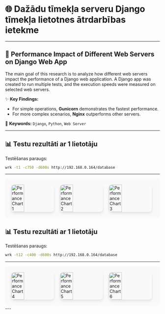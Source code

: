 # 🌐 Dažādu tīmekļa serveru Django tīmekļa lietotnes ātrdarbības ietekme

---

## 🚀 Performance Impact of Different Web Servers on Django Web App

The main goal of this research is to analyze how different web servers impact the performance of a Django web application. A Django app was created to run multiple tests, and the execution speeds were measured on selected web servers.

✨ **Key Findings:**
- For simple operations, **Gunicorn** demonstrates the fastest performance.
- For more complex scenarios, **Nginx** outperforms other servers.

🔑 **Keywords:** `Django`, `Python`, `Web Server`

---

## 📊 Testu rezultāti ar 1 lietotāju

Testēšanas paraugs: 
```bash
wrk -t1 -c750 -d600s http://192.168.0.164/database
```

---
<div style="display: flex; flex-wrap: wrap; gap: 20px; padding: 20px; background-color: #f9f9f9; border-radius: 10px;">
  <img src="https://github.com/user-attachments/assets/a89d25aa-501c-4e62-a295-0e40da726db5" alt="Performance Chart 1" style="width: 30%; max-width: 300px; border-radius: 10px; box-shadow: 0px 4px 8px rgba(0, 0, 0, 0.1);">
  <img src="/mnt/data/image.png" alt="Performance Chart 2" style="width: 30%; max-width: 300px; border-radius: 10px; box-shadow: 0px 4px 8px rgba(0, 0, 0, 0.1);">
  <img src="/mnt/data/image.png" alt="Performance Chart 3" style="width: 30%; max-width: 300px; border-radius: 10px; box-shadow: 0px 4px 8px rgba(0, 0, 0, 0.1);">
</div>

## 📊 Testu rezultāti ar 1 lietotāju

Testēšanas paraugs: 
```bash
wrk -t12 -c400 -d600s http://192.168.0.164/database
```
---
<div style="display: flex; flex-wrap: wrap; gap: 20px; padding: 20px; background-color: #f9f9f9; border-radius: 10px;">
  <img src="/mnt/data/image.png" alt="Performance Chart 4" style="width: 30%; max-width: 300px; border-radius: 10px; box-shadow: 0px 4px 8px rgba(0, 0, 0, 0.1);">
  <img src="/mnt/data/image.png" alt="Performance Chart 5" style="width: 30%; max-width: 300px; border-radius: 10px; box-shadow: 0px 4px 8px rgba(0, 0, 0, 0.1);">
  <img src="/mnt/data/image.png" alt="Performance Chart 6" style="width: 30%; max-width: 300px; border-radius: 10px; box-shadow: 0px 4px 8px rgba(0, 0, 0, 0.1);">
</div>
---



